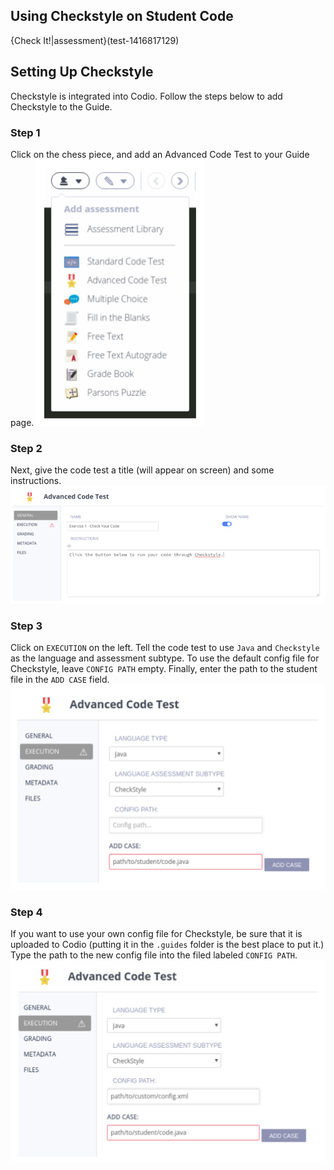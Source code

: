 ## Using Checkstyle on Student Code

{Check It!|assessment}(test-1416817129)


## Setting Up Checkstyle

Checkstyle is integrated into Codio. Follow the steps below to add Checkstyle to the Guide.

### Step 1
Click on the chess piece, and add an Advanced Code Test to your Guide page.
![.guides/img/advanced-code-test](.guides/img/advanced-code-test.png)

### Step 2
Next, give the code test a title (will appear on screen) and some instructions.
![.guides/img/creating-advanced-code-test](.guides/img/creating-advanced-code-test.png)

### Step 3
Click on `EXECUTION` on the left. Tell the code test to use `Java` and `Checkstyle` as the language and assessment subtype. To use the default config file for Checkstyle, leave `CONFIG PATH` empty. Finally, enter the path to the student file in the `ADD CASE` field.
![.guides/img/default-checkstyle](.guides/img/default-checkstyle.png)

### Step 4
If you want to use your own config file for Checkstyle, be sure that it is uploaded to Codio (putting it in the `.guides` folder is the best place to put it.) Type the path to the new config file into the filed labeled `CONFIG PATH`.
![.guides/img/custom-checkstyle](.guides/img/custom-checkstyle.png)